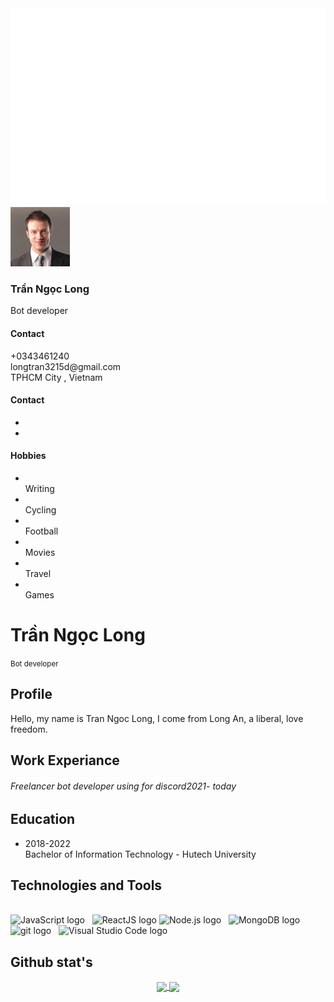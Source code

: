<a href="#" target="_blank">
<img src="svg/trungquandev.svg" width="1080px" alt="Click to see the source" />
</a>
<!doctype html>
<html lang="en">
<head>
    <meta charset="utf-8">
    <meta name="viewport" content="width=device-width, initial-scale=1, shrink-to-fit=no">
    <title> Trần Ngọc Long's Curriculum vitae</title>
    <link rel="shortcut icon" href="assets/images/fav.jpg">
    <link rel="stylesheet" href="assets/css/bootstrap.min.css">
    <link rel="stylesheet" href="assets/css/fontawsom-all.min.css">
    <link rel="stylesheet" type="text/css" href="assets/css/style.css" />
</head>
<body>
    <div class="container-fluid overcover">
        <div class="container profile-box">
            <div class="row">
                <div class="col-md-4 left-co">
                    <div class="left-side">
                        <div class="profile-info">
                            <img src="assets/images/profile.jpg" alt="">
                            <h3>Trần Ngọc Long</h3>
                            <span>Bot developer</span>
                        </div>
                        <h4 class="ltitle">Contact</h4>
                        <div class="contact-box pb0">
                            <div class="icon">
                                <i class="fas fa-phone"></i>
                            </div>
                            <div class="detail">
                                +0343461240
                            </div>
                        </div>
                        <div class="contact-box pb0">
                            <div class="icon">
                                <i class="fas fa-globe-americas"></i>
                            </div>
                            <div class="detail">
                                longtran3215d@gmail.com<br>                                
                            </div>
                        </div>
                        <div class="contact-box">
                            <div class="icon">
                                <i class="fas fa-map-marker-alt"></i>
                            </div>
                            <div class="detail">
                                TPHCM City , Vietnam
                            </div>
                        </div>
                        <h4 class="ltitle">Contact</h4>
                        <ul class="row social-link no-margin">
                            <li><a href="https://www.facebook.com/longngungok"><i class="fab fa-facebook-f"></i></a></li>
                            <li><a href="https://www.github.com/boyga123d"><i class="fab fa-github"></i></a></li>                     
                        </ul>
                        <h4 class="ltitle">Hobbies</h4>
                        <ul class="hoby row no-margin">
                            <li><i class="fas fa-pencil-alt"></i> <br> Writing</li>
                            <li><i class="fas fa-bicycle"></i> <br> Cycling</li>
                            <li><i class="fas fa-futbol"></i> <br> Football</li>
                            <li><i class="fas fa-film"></i><br> Movies</li>
                            <li><i class="fas fa-plane-departure"></i> <br>Travel</li>
                            <li><i class="fas fa-gamepad"></i> <br> Games</li>
                        </ul>
                    </div>
                </div>
                <div class="col-md-8 rt-div">
                    <div class="rit-cover">
                        <div class="hotkey">
                            <h1 class="">Trần Ngọc Long </h1>
                            <small>Bot developer</small>
                        </div>
                        <h2 class="rit-titl"><i class="far fa-user"></i> Profile</h2>
                        <div class="about">
                            <p>Hello, my name is Tran Ngoc Long, I come from Long An, a liberal, love freedom.</p>
                        </div>
                        <h2 class="rit-titl"><i class="fas fa-briefcase"></i> Work Experiance</h2>
                        <div class="work-exp">
                            <h6>Freelancer bot developer using for discord<span>2021- today</span></h6>
                        </div>
                        <h2 class="rit-titl"><i class="fas fa-graduation-cap"></i> Education</h2>
                        <div class="education">
                            <ul class="row no-margin">
                                <li class="col-md-6"><span>2018-2022</span> <br>
                                    Bachelor of Information Technology - Hutech University</li>
                            </ul>
                        </div>
                        <h2 class="rit-titl"><i class="fas fa-tools"></i></i>Technologies and Tools</h2>
                        <br>
                        <!-- https://simpleicons.org/ -->
                        <span><img src="https://img.shields.io/badge/JavaScript-282C34?logo=javascript&logoColor=F7DF1E" alt="JavaScript logo" title="JavaScript" height="25" /></span>
                        &nbsp;
                        <span><img src="https://img.shields.io/badge/ReactJS-282C34?logo=react&logoColor=61DAFB" alt="ReactJS logo" title="ReactJS" height="25" /></span>
                        <span><img src="https://img.shields.io/badge/Node.js-282C34?logo=node.js&logoColor=00F200" alt="Node.js logo" title="Node.js" height="25" /></span>
                        &nbsp;
                        <span><img src="https://img.shields.io/badge/MongoDB-282C34?logo=mongodb&logoColor=47A248" alt="MongoDB logo" title="MongoDB" height="25" /></span>
                        &nbsp;
                        <span><img src="https://img.shields.io/badge/git-282C34?logo=git&logoColor=F05032" alt="git logo" title="git" height="25" /></span>
                        &nbsp;
                        <span><img src="https://img.shields.io/badge/VS%20Code-282C34?logo=visual-studio-code&logoColor=007ACC" alt="Visual Studio Code logo" title="Visual Studio Code" height="25" /></span>
                        &nbsp;
                        <br>
                        <h2 class="rit-titl"><i class="fas fa-users-cog"></i>Github stat's</h2>
                        <div align="center">
                            <a href="#" title="Apects">
                              <img width="315" align="center" src="https://github-readme-stats.vercel.app/api/top-langs/?username=boyga123d&hide=c%23,powershell,Mathematica,Ruby,Objective-C,Objective-C%2b%2b,Cuda&title_color=61dafb&text_color=ffffff&icon_color=61dafb&bg_color=20232a&langs_count=8&layout=compact&border_color=61dafb&hide_border=true" />
                            </a>
                            <a href="#" title="Apects">
                              <img align="center" width="434" src="https://github-readme-stats.vercel.app/api?username=boyga123d&show_icons=true&theme=react&border_color=61dafb&hide_border=true" />
                            </a>
                          </div>
                       </div>
                    </div>
                </div>
            </div>
        </div>
    </div>
</body>
<script src="assets/js/jquery-3.2.1.min.js"></script>
<script src="assets/js/popper.min.js"></script>
<script src="assets/js/bootstrap.min.js"></script>
<script src="assets/js/script.js"></script>


</html>